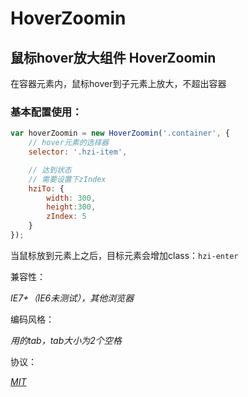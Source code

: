HoverZoomin
===========

## 鼠标hover放大组件 HoverZoomin

在容器元素内，鼠标hover到子元素上放大，不超出容器

### 基本配置使用：

```js
var hoverZoomin = new HoverZoomin('.container', {
	// hover元素的选择器
	selector: '.hzi-item',

	// 达到状态
	// 需要设置下zIndex
	hziTo: {
		width: 300,
		height:300,
		zIndex: 5
	}
});
```

当鼠标放到元素上之后，目标元素会增加class：`hzi-enter`

兼容性：

_IE7+（IE6未测试），其他浏览器_

编码风格：

_用的tab，tab大小为2个空格_

协议：

_[MIT](https://github.com/dolymood/HoverZoomin/blob/master/LICENSE)_